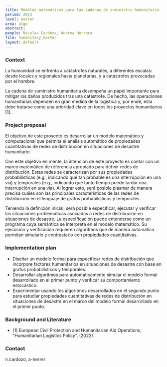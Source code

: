 ```yaml
---
title: Modelos matemáticos para las cadenas de suministro humanitario
period: 2023
level: master
area: algo
abstract: 
people: Nicolas Cardozo, Andrea Herrera
file: humanitary_master
layout: default
---
```


### Context

La humanidad se enfrenta a catástrofes naturales, a diferentes escalas: desde locales y regionales hasta planetarias, y a catástrofes provocadas por el hombre.

La cadena de suministro humanitaria desempeña un papel importante para mitigar los daños producidos tras una catástrofe. De hecho, las operaciones humanitarias dependen en gran medida de la logística y, por ende, esta debe tratarse como una prioridad clave en todos los proyectos humanitarios [1].

### Project proposal

El objetivo de este proyecto es desarrollar un modelo matemático y computacional que permita el análisis automático de propiedades cuantitativas de redes de distribución en situaciones de desastre humanitario.

Con este objetivo en mente, la intención de este proyecto es contar con un marco matemático de referencia apropiado para definir redes de distribución. Estas redes se caracterizan por sus propiedades probabilísticas (e.g., indicando qué tan probable es una interrupción en una vía) y temporales (e.g., indicando qué tanto tiempo puede tardar una interrupción en una vía). Al lograr esto, será posible plasmar de manera precisa cuáles son las principales características de las redes de distribución en el lenguaje de grafos probabilísticos y temporales.

Teniendo la definición inicial, será posible especificar, ejecutar y verificar las situaciones problemáticas asociadas a redes de distribución en situaciones de desastre. La especificación puede entenderse como un programa cuya semántica se interpreta en el modelo matemático. Su ejecución y verificación requieren algoritmos que de manera automática permitan simularlo y contrastarlo con propiedades cuantitativas.

### Implementation plan

- Diseñar un modelo formal para especificar redes de distribución que incorpore factores humanitarios en situaciones de desastre con base en grafos probabilísticos y temporales.
- Desarrollar algoritmos para automáticamente simular el modelo formal desarrollado en el primer punto y verificar su comportamiento estocástico.
- Experimentar usando los algoritmos desarrollados en el segundo punto para estudiar propiedades cuantitativas de redes de distribución en situaciones de desastre en el marco del modelo formal desarrollado en el primer punto.

### Background and Literature

- [1] European Civil Protection and Humanitarian Aid Operations, “Humanitarian Logistics Policy”, (2022)

### Contact

n.cardozo, a-herrer
